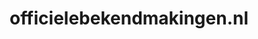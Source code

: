 ---
layout: post
title:  "officielebekendmakingen.nl"
internal_url:  "/dutchgov/officielebekendmakingen.nl.html"
subdomains_count: 25
all_subdomains_count: 61
urls_count: 14
ssl_rank: 0
http_rank: 66.428571428571
url_link: /data/officielebekendmakingen.nl/urls.txt
all_subdomains_link: /data/officielebekendmakingen.nl/all_subdomains.txt
subdomains_link: /data/officielebekendmakingen.nl/subdomains.txt
categories: dutchgov
---